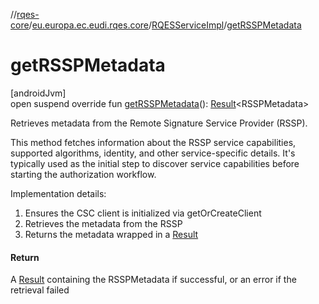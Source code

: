 //[rqes-core](../../../index.md)/[eu.europa.ec.eudi.rqes.core](../index.md)/[RQESServiceImpl](index.md)/[getRSSPMetadata](get-r-s-s-p-metadata.md)

# getRSSPMetadata

[androidJvm]\
open suspend override fun [getRSSPMetadata](get-r-s-s-p-metadata.md)(): [Result](https://kotlinlang.org/api/latest/jvm/stdlib/kotlin-stdlib/kotlin/-result/index.html)&lt;RSSPMetadata&gt;

Retrieves metadata from the Remote Signature Service Provider (RSSP).

This method fetches information about the RSSP service capabilities, supported algorithms, identity, and other service-specific details. It's typically used as the initial step to discover service capabilities before starting the authorization workflow.

Implementation details:

1. 
   Ensures the CSC client is initialized via getOrCreateClient
2. 
   Retrieves the metadata from the RSSP
3. 
   Returns the metadata wrapped in a [Result](https://kotlinlang.org/api/latest/jvm/stdlib/kotlin-stdlib/kotlin/-result/index.html)

#### Return

A [Result](https://kotlinlang.org/api/latest/jvm/stdlib/kotlin-stdlib/kotlin/-result/index.html) containing the RSSPMetadata if successful,     or an error if the retrieval failed
